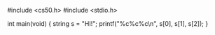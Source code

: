 #include <cs50.h>
#include <stdio.h>

int main(void)
{
  string s = "HI!";
  printf("%c%c%c\n", s[0], s[1], s[2]);
}
